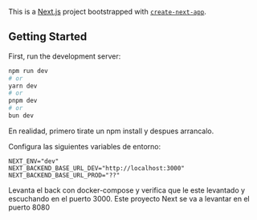 This is a [Next.js](https://nextjs.org) project bootstrapped with [`create-next-app`](https://nextjs.org/docs/app/api-reference/cli/create-next-app).

## Getting Started

First, run the development server:

```bash
npm run dev
# or
yarn dev
# or
pnpm dev
# or
bun dev
```

En realidad, primero tirate un npm install y despues arrancalo.

Configura las siguientes variables de entorno:
```
NEXT_ENV="dev"
NEXT_BACKEND_BASE_URL_DEV="http://localhost:3000"
NEXT_BACKEND_BASE_URL_PROD="??"
```

Levanta el back con docker-compose y verifica que le este levantado y escuchando en el puerto 3000.
Este proyecto Next se va a levantar en el puerto 8080